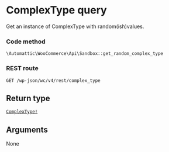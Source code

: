 # ComplexType query

Get an instance of ComplexType with random(ish)values.

### Code method
`\Automattic\WooCommerce\Api\Sandbox::get_random_complex_type`

### REST route
`GET /wp-json/wc/v4/rest/complex_type`

## Return type
[`ComplexType!`](../ObjectTypes/ComplexType.md)

## Arguments

None